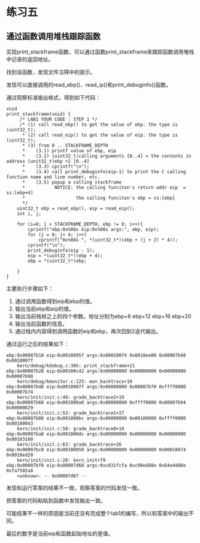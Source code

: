 # 练习五

## 通过函数调用堆栈跟踪函数

实现print_stackframe函数，可以通过函数print_stackframe来跟踪函数调用堆栈中记录的返回地址。

找到该函数，发现文件注释中的提示。

发现可以直接调用的read_ebp()、read_ip()和print_debuginfo()函数。

通过观察标准输出格式，得到如下代码：

```
void
print_stackframe(void) {
     /* LAB1 YOUR CODE : STEP 1 */
     /* (1) call read_ebp() to get the value of ebp. the type is (uint32_t);
      * (2) call read_eip() to get the value of eip. the type is (uint32_t);
      * (3) from 0 .. STACKFRAME_DEPTH
      *    (3.1) printf value of ebp, eip
      *    (3.2) (uint32_t)calling arguments [0..4] = the contents in address (unit32_t)ebp +2 [0..4]
      *    (3.3) cprintf("\n");
      *    (3.4) call print_debuginfo(eip-1) to print the C calling function name and line number, etc.
      *    (3.5) popup a calling stackframe
      *           NOTICE: the calling funciton's return addr eip  = ss:[ebp+4]
      *                   the calling funciton's ebp = ss:[ebp]
      */
    uint32_t ebp = read_ebp(), eip = read_eip();
    int i, j;

    for (i=0; i < STACKFRAME_DEPTH, ebp != 0; i++){
        cprintf("ebp:0x%08x eip:0x%08x args:", ebp, eip);
        for (j = 0; j< 4; j++)
            cprintf("0x%08x ", *(uint32_t*)(ebp + (j + 2) * 4));
        cprintf("\n");
        print_debuginfo(eip - 1);
        eip = *(uint32_t*)(ebp + 4);
        ebp = *(uint32_t*)ebp;

    }
}
```

主要执行步骤如下：
1. 通过调用函数得到eip和ebp的值。
2. 输出当前ebp和eip的值。
3. 输出当前栈帧之上的四个参数。地址分别为ebp+8 ebp+12 ebp+16 ebp+20
4. 输出当前函数的信息。
5. 通过栈内内容得到调用函数的eip和ebp，再次回到2迭代输出。

通过运行之后的结果如下：
```
ebp:0x00007b18 eip:0x0010095f args:0x00010074 0x0010ee00 0x00007b48 0x0010007f 
    kern/debug/kdebug.c:305: print_stackframe+21
ebp:0x00007b28 eip:0x00100c42 args:0x00000000 0x00000000 0x00000000 0x00007b98 
    kern/debug/kmonitor.c:125: mon_backtrace+10
ebp:0x00007b48 eip:0x0010007f args:0x00000000 0x00007b70 0xffff0000 0x00007b74 
    kern/init/init.c:48: grade_backtrace2+19
ebp:0x00007b68 eip:0x001000a0 args:0x00000000 0xffff0000 0x00007b94 0x00000029 
    kern/init/init.c:53: grade_backtrace1+27
ebp:0x00007b88 eip:0x001000bc args:0x00000000 0x00100000 0xffff0000 0x00100043 
    kern/init/init.c:58: grade_backtrace0+19
ebp:0x00007ba8 eip:0x001000dc args:0x00000000 0x00000000 0x00000000 0x00103160 
    kern/init/init.c:63: grade_backtrace+26
ebp:0x00007bc8 eip:0x00100050 args:0x00000000 0x00000000 0x00010074 0x0010ed20 
    kern/init/init.c:28: kern_init+79
ebp:0x00007bf8 eip:0x00007d68 args:0xc031fcfa 0xc08ed88e 0x64e4d08e 0xfa7502a8 
    <unknow>: -- 0x00007d67 --
```
发现和运行答案的结果不一致，观察答案的代码发现一致。

把答案的代码粘贴到函数中发现输出一致。

可能结果不一样的原因是当前还没有完成整个lab1的编写，所以和答案中的输出不同。

最后的数字是当前eip和函数起始地址的差值。
